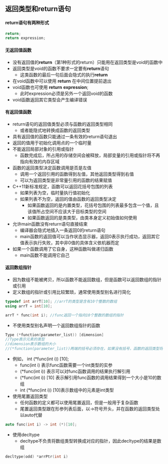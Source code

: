 ## 返回类型和return语句



#### return语句有两种形式

```c++
return;
return expression;
```



#### 无返回值函数

+ 没有返回值的**return**（第1种形式的return）只能用在返回类型是void的函数中
+ 返回类型是void的函数不要求一定要有**return**语句
    + 这类函数的最后一句后面会隐式的执行**return**
+ 在void函数中可以使用 **return** 在中间位置提前退出
+ void函数也可使用 **return** **expression**; 
    + 此时expression必须是另外一个返回void的函数
+ void函数返回其它类型会产生编译错误



#### 有返回值函数

+ return语句的返回值类型必须与函数的返回类型相同
    + 或者能隐式地转换成函数的返回类型
+ 具有返回值的函数只能通过一条有效的return语句退出
+ 返回的值用于初始化调用点的一个临时量
+ 不能返回局部对象的引用或指针
    + 函数完成后，所占用的存储空间会被释放，局部变量的引用或指针将不再指向有效的内存区域
+ 函数的返回类型决定函数调用是否是左值
    + 调用一个返回引用的函数得到左值，其他返回类型得到右值
    + 可以为返回类型是非常量引用的函数的结果赋值
+ C++11新标准规定，函数可以返回花括号包围的列表
    + 如果列表为空，临时量执行值初始化
    + 如果列表不为空，返回的值由函数的返回类型决定
        + 如果函数返回的是内置类型，花括号包围的列表最多包含一个值，且该值所占空间不应该大于目标类型的空间
        + 如果函数返回的是类类型，由类本身定义初始值如何使用
+ 允许main函数没有return语句直接结束
    + 编译器会隐式地插入一条返回0的return语句
    + main函数的返回值可以当作状态显示器，返回0表示执行成功，返回其它值表示执行失败，其中非0值的具体含义依机器而定
+ 如果一个函数调用了它自身，这种函数叫做递归函数
    + main函数不能调用它自己



#### 返回数组指针

+ 因为数组不能被拷贝，所以函数不能返回数组，但是函数可以返回数组的指针或引用
+ 定义数组的指针或引用比较繁琐，通常使用类型别名进行简化

```c++
typedef int arrT[10]; //arrT的类型是含有10个整数的数组
using arrT = int[10];

arrT * func(int i); //func返回一个指向10个整数的数组的指针
```

+ 不使用类型别名声明一个返回数组指针的函数

```c
Type (*function(parameter_list)) [dimension]
//Type表示元素的类型
//dimension表示数组的大小
//(*function(parameter_list))两端的括号必须存在，如果没有括号，函数的返回类型将是指针的数组  		
```

+ 例如， int (*func(int i)) [10];
    + func(int i) 表示func函数需要一个int类型的实参
    + (*func(int i)) 表示可以对func函数调用的结果执行解引用
    + (*func(int i)) [10] 表示解引用func函数的调用结果得到一个大小是10的数组
    +  int (*func(int i)) [10]表示数组中的元素是int类型
+ 使用尾置返回类型
    + 任何函数的定义都可以使用尾置返回，但是一般用于复杂函数
    + 尾置返回类型跟在形参列表后面，以->符号开头，并在函数的返回类型处以auto代替

```c++
auto func(int i) -> int (*)[10];
```

+ 使用decltype
    + decltype不负责将数组类型转换成对应的指针，因此decltype的结果是数组

```c
decltype(odd) *arrPtr(int i)
```

